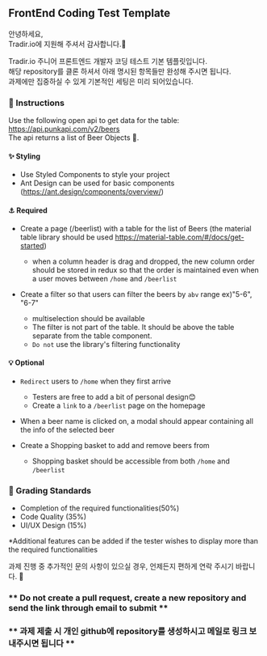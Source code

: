 ## FrontEnd Coding Test Template
안녕하세요,  
Tradir.io에 지원해 주셔서 감사합니다.🙏

Tradir.io 주니어 프론트엔드 개발자 코딩 테스트 기본 템플릿입니다.  
해당 repository를 클론 하셔서 아래 명시된 항목들만 완성해 주시면 됩니다.  
과제에만 집중하실 수 있게 기본적인 세팅은 미리 되어있습니다.

### 📣  Instructions

Use the following open api to get data for the table: https://api.punkapi.com/v2/beers  
The api returns a list of Beer Objects 🍻.

#### ✨  Styling

* Use Styled Components to style your project
* Ant Design can be used for basic components (https://ant.design/components/overview/)

#### ⚓  Required

* Create a page (/beerlist) with a table for the list of Beers (the material table library should be used https://material-table.com/#/docs/get-started)
  - when a column header is drag and dropped, the new column order should be stored in redux so that the order is maintained even when a user moves between ``/home`` and ``/beerlist``

* Create a filter so that users can filter the beers by ``abv`` range ex)"5-6", "6-7"
  - multiselection should be available
  - The filter is not part of the table. It should be above the table separate from the table component.
  - ``Do not`` use the library's filtering functionality

#### 💡  Optional 

* ``Redirect`` users to ``/home`` when they first arrive
  - Testers are free to add a bit of personal design😊
  - Create a ``link`` to a ``/beerlist`` page on the homepage

* When a beer name is clicked on, a modal should appear containing all the info of the selected beer

* Create a Shopping basket to add and remove beers from  
  - Shopping basket should be accessible from both ``/home`` and ``/beerlist``
  
### 📝  Grading Standards
* Completion of the required functionalities(50%)
* Code Quality (35%)
* UI/UX Design (15%)

*Additional features can be added if the tester wishes to display more than the required functionalities

과제 진행 중 추가적인 문의 사항이 있으실 경우, 언제든지 편하게 연락 주시기 바랍니다. 🎉

### ** Do not create a pull request, create a new repository and send the link through email to submit **
### ** 과제 제출 시 개인 github에 repository를 생성하시고 메일로 링크 보내주시면 됩니다 **
